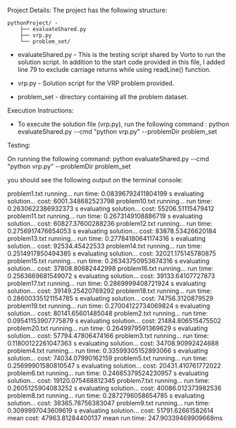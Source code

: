 
Project Details:
The project has the following structure:

    pythonProject/ -
        ├── evaluateShared.py
        ├── vrp.py
        └── problem_set/

- evaluateShared.py - This is the testing script shared by Vorto to run the solution script.
In addition to the start code provided in this file, I added line 79 to exclude carriage returns while using readLine() function. 

- vrp.py - Solution script for the VRP problem provided.

- problem_set - directory containing all the problem dataset.

Execution Instructions:

- To execute the solution file (vrp.py), run the following command :
python evaluateShared.py --cmd "python vrp.py" --problemDir problem_set

Testing:

On running the following command:
python evaluateShared.py --cmd "python vrp.py" --problemDir problem_set

you should see the following output on the terminal console:

problem1.txt
        running...
        run time: 0.08396792411804199 s
        evaluating solution...
        cost: 6001.348682523798
problem10.txt
        running...
        run time: 0.2630622386932373 s
        evaluating solution...
        cost: 55206.51115479412
problem11.txt
        running...
        run time: 0.2673149108886719 s
        evaluating solution...
        cost: 60827.37600288236
problem12.txt
        running...
        run time: 0.2756917476654053 s
        evaluating solution...
        cost: 83878.53426620184
problem13.txt
        running...
        run time: 0.27784180641174316 s
        evaluating solution...
        cost: 92534.45422533
problem14.txt
        running...
        run time: 0.2514917850494385 s
        evaluating solution...
        cost: 32021.175145780875
problem15.txt
        running...
        run time: 0.26343750953674316 s
        evaluating solution...
        cost: 37808.80682442998
problem16.txt
        running...
        run time: 0.2563669681549072 s
        evaluating solution...
        cost: 39133.64107727873
problem17.txt
        running...
        run time: 0.2869999408721924 s
        evaluating solution...
        cost: 39149.25420769292
problem18.txt
        running...
        run time: 0.28600335121154785 s
        evaluating solution...
        cost: 74756.3120879529
problem19.txt
        running...
        run time: 0.27004122734069824 s
        evaluating solution...
        cost: 80141.65601485048
problem2.txt
        running...
        run time: 0.09541153907775879 s
        evaluating solution...
        cost: 21484.806515475502
problem20.txt
        running...
        run time: 0.2649979591369629 s
        evaluating solution...
        cost: 57794.47806474166
problem3.txt
        running...
        run time: 0.11800122261047363 s
        evaluating solution...
        cost: 34708.90992424688
problem4.txt
        running...
        run time: 0.33599305152893066 s
        evaluating solution...
        cost: 74034.07990162159
problem5.txt
        running...
        run time: 0.25699901580810547 s
        evaluating solution...
        cost: 20431.410761772022
problem6.txt
        running...
        run time: 0.24665379524230957 s
        evaluating solution...
        cost: 19120.075468812345
problem7.txt
        running...
        run time: 0.2605125904083252 s
        evaluating solution...
        cost: 40086.012373982536
problem8.txt
        running...
        run time: 0.2872796058654785 s
        evaluating solution...
        cost: 38365.78756383047
problem9.txt
        running...
        run time: 0.3099997043609619 s
        evaluating solution...
        cost: 51791.62661582614
mean cost: 47963.81284400137
mean run time: 247.90339469909668ms
